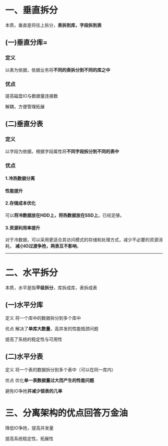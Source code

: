 # 一、垂直拆分
本质，垂直是将往上拆分，**表拆到库，字段拆到表**


## (一)垂直分库=
  ### 定义
   以表为依据，依据业务将**不同的表拆分到不同的库之中**

  ### 优点
   提高磁盘IO与数据量连接数

   解耦，方便管理拓展


## (二)垂直分表
### 定义

以字段为依据，根据字段属性将**不同字段拆分到不同的表中**

### 优点
#### 1.冷热数据分离
#### 性能提升

#### 2.存储成本优化
可以**将冷数据放在HDD上，将热数据放在SSD上**。已经足够。

#### 3.资源利用率提升
对于冷数据，可以采用更适合其访问模式的存储和处理方式，减少不必要的资源消耗。
**减小IO过渡争抢，两表互不影响**。


----
# 二、水平拆分
本质，水平是指**平级拆分**，库拆成库，表拆成表

## (一)水平分库
  定义
   将一个库中的数据拆分到多个库中
  
  优点
   解决了**单库大数量**，高并发的性能瓶颈问题

   提高了系统的稳定性与可用性


## (二)水平分表
  定义
   将一个表的数据拆分到多个表中（可以在同一库内）

  优点
   优化**单一表数据量过大而产生的性能问题**

   避免IO争抢**并减少锁表的几率**


# 三、分离架构的优点回答万金油
 降低IO争抢，提高并发量
 
 提高系统稳定性，拓展性